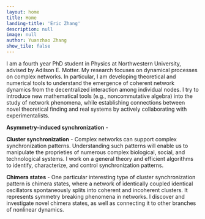 ```yaml
---
layout: home
title: Home
landing-title: 'Eric Zhang'
description: null
image: null
author: Yuanzhao Zhang
show_tile: false
---
```


I am a fourth year PhD student in Physics at Northwestern University, advised by Adilson E. Motter. My research focuses on dynamical processes on complex networks. In particular, I am developing theoretical and numerical tools to understand the emergence of coherent network dynamics from the decentralized interaction among individual nodes. I try to introduce new mathematical tools (e.g., noncommutative algebra) into the study of network phenomena, while establishing connections between novel theoretical finding and real systems by actively collaborating with experimentalists.

**Asymmetry-induced synchronization** -

**Cluster synchronization** - Complex networks can support complex synchronization patterns. Understanding such patterns will enable us to manipulate the proprieties of numerous complex biological, social, and technological systems. I work on a general theory and efficient algorithms to identify, characterize, and control synchronization patterns.

**Chimera states** - One particular interesting type of cluster synchronization pattern is chimera states, where a network of identically coupled identical oscillators spontaneously splits into coherent and incoherent clusters. It represents symmetry breaking phenomena in networks. I discover and investigate novel chimera states, as well as connecting it to other branches of nonlinear dynamics.
